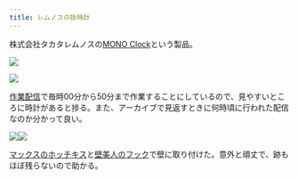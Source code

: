 ```yaml
---
title: レムノスの掛時計
---
```

株式会社タカタレムノスの[MONO Clock](https://www.amazon.co.jp/dp/B004UIT8BK)という製品。

![](https://lh5.googleusercontent.com/o9ZrkDG7OtkvUfmxlr4a8cvnGog3_J-1JqTTNcJNGPNRGjDXlI6xjy-67kEipexXBlQlxg_hQTIDRA6HZmszJ2OudcFjoV3OEYPcAJF-zz5dxgwVtGbghVQqtFP_X2VG4ZRWR2AGPwLeVRz1xiCB5g)

![](https://lh3.googleusercontent.com/o7g4LKE2LLGZiDUZx6uDrog2rrJgqyybQC2xHqUUYLLO_7YX2d5ANhj6FjKMO8icckvefgKv3bwflkC-_fS3MQcvGiwvil-ednNYTjzNBtEum2M3VXsmpvWWFdLuf10j0DfXSInd-LyGDfFyBLLATw)

[作業配信](https://www.youtube.com/channel/UC5s-KpSDGzxWPWNv94PnJHw)で毎時00分から50分まで作業することにしているので、見やすいところに時計があると捗る。また、アーカイブで見返すときに何時頃に行われた配信なのか分かって良い。

![](https://lh6.googleusercontent.com/xQ4Cg_RrkwVYfJASrr-WSNw35s_RMCRaApfBIJlcgaDXK0aKA1G6YANRvi3jECtoDWa3e1lup-RnAb-EjVJJgNvb5DQMYVi-y5DRvCuCgIZ9fUjpqYbDUnFLtt5V6NkvsRBPBIpFOeOlJqgpgu2Sog)![](https://lh6.googleusercontent.com/o6IF6-_7HntQS8Q6SsNtaSLswqFoaTmKS5oBKEk6AeNkjYvQ4AFo-XhkfUUHjYOuhcRr9H9BAHelb6lfTU79VlQvecBAUxerml5U5RxNTLfCoCY-ULgsa3FTYVdmju2zhs80qpR4ixJIOP4KE3M9Eg)

[マックスのホッチキス](https://www.amazon.co.jp/dp/B000O9WRWG)と[壁美人のフック](https://www.amazon.co.jp/dp/B00CU78TDG)で壁に取り付けた。意外と頑丈で、跡もほぼ残らないので助かる。
